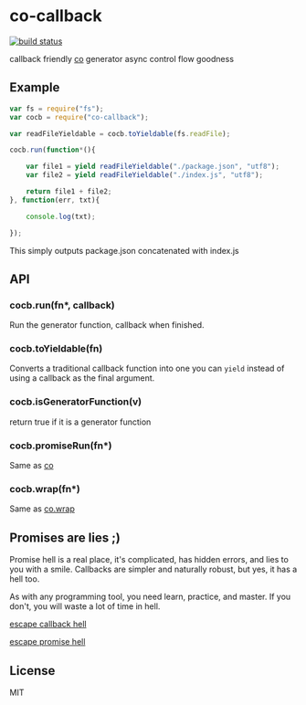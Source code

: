 # co-callback

[![build status](https://secure.travis-ci.org/smallhelm/co-callback.svg)](https://travis-ci.org/smallhelm/co-callback)

callback friendly [co](https://www.npmjs.com/package/co) generator async control flow goodness

## Example
```js
var fs = require("fs");
var cocb = require("co-callback");

var readFileYieldable = cocb.toYieldable(fs.readFile);

cocb.run(function*(){

    var file1 = yield readFileYieldable("./package.json", "utf8");
    var file2 = yield readFileYieldable("./index.js", "utf8");

    return file1 + file2;
}, function(err, txt){

    console.log(txt);

});
```
This simply outputs package.json concatenated with index.js

## API
### cocb.run(fn\*, callback)
Run the generator function, callback when finished.

### cocb.toYieldable(fn)
Converts a traditional callback function into one you can `yield` instead of using a callback as the final argument.

### cocb.isGeneratorFunction(v)
return true if it is a generator function

### cocb.promiseRun(fn\*)
Same as [co](https://github.com/tj/co#cofnthen-val--)

### cocb.wrap(fn\*)
Same as [co.wrap](https://github.com/tj/co#var-fn--cowrapfn)


## Promises are lies ;)

Promise hell is a real place, it's complicated, has hidden errors, and lies to you with a smile. Callbacks are simpler and naturally robust, but yes, it has a hell too.

As with any programming tool, you need learn, practice, and master. If you don't, you will waste a lot of time in hell.

[escape callback hell](http://callbackhell.com/)

[escape promise hell](https://pouchdb.com/2015/05/18/we-have-a-problem-with-promises.html)

## License
MIT
